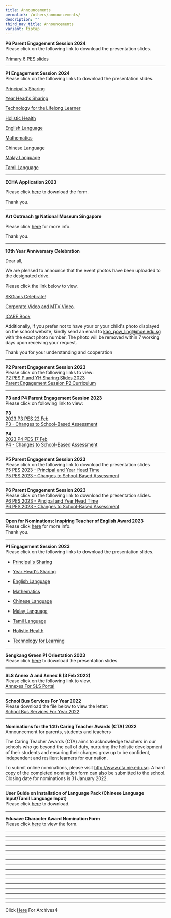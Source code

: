 ```yaml
---
title: Announcements
permalink: /others/announcements/
description: ""
third_nav_title: Announcements
variant: tiptap
---
```

<p></p><p><strong>P6 Parent Engagement Session 2024<br></strong>Please click on the following link to download the presentation slides.</p><p><a href="/files/Primary_6_PES.pdf" rel="noopener noreferrer nofollow" target="_blank">Primary 6 PES slides</a></p><hr><p></p><p><strong>P1 Engagement Session 2024<br></strong>Please click on the following links to download the presentation slides.</p><p><a href="/files/Principal_Sharing.pdf" rel="noopener noreferrer nofollow" target="_blank">Principal's Sharing</a></p><p><a href="/files/Year_Head_Sharing.pdf" rel="noopener noreferrer nofollow" target="_blank">Year Head's Sharing</a></p><p><a href="/files/Technology_for_Learning.pdf" rel="noopener noreferrer nofollow" target="_blank">Technology for the Lifelong Learner</a></p><p><a href="/files/Holistic_Health.pdf" rel="noopener noreferrer nofollow" target="_blank">Holistic Health</a></p><p><a href="/files/English_Language.pdf" rel="noopener noreferrer nofollow" target="_blank">English Language</a></p><p><a href="/files/Mathematics_2024.pdf" rel="noopener noreferrer nofollow" target="_blank">Mathematics</a></p><p><a href="/files/Chinese_Language.pdf" rel="noopener noreferrer nofollow" target="_blank">Chinese Language</a></p><p><a href="/files/Malay_Language.pdf" rel="noopener noreferrer nofollow" target="_blank">Malay Language</a></p><p><a href="/files/Tamil_Language.pdf" rel="noopener noreferrer nofollow" target="_blank">Tamil Language</a></p><hr><p><strong>ECHA Application 2023</strong></p><p>Please click <a href="https://docs.google.com/document/d/1hz1IhJCLECUDAyEUmUG0NGEq29Wy1eOl/edit?usp=drive_link&amp;ouid=109524831007664083125&amp;rtpof=true&amp;sd=true" rel="noopener" target="_blank">here</a> to download the form.</p><p>Thank you.</p><hr><p><strong>Art Outreach @ National Museum Singapore</strong></p><p>Please click <a href="https://drive.google.com/file/d/1wXeEPxAgJBx3knqtrYqNILt26RMJ0xrD/view?usp=drive_link" rel="noopener" target="_blank">here</a> for more info.</p><p>Thank you.</p><hr><p><strong>10th Year Anniversary Celebration</strong></p><p>Dear all,</p><p>We are pleased to announce that the event photos have been uploaded to the designated drive.&nbsp;</p><p>Please click the link below to view.<br><br><a href="https://drive.google.com/drive/folders/1s2eae6oBfmkk-Y4OBZM-vFcOTuWjbXOH?usp=sharing" rel="noopener" target="_blank">SKGians Celebrate!</a></p><p><a href="/others/announcements/10thyearanniversarycelebration/" rel="noopener noreferrer nofollow" target="_blank">Corporate Video and MTV Video&nbsp;</a></p><p><a href="https://drive.google.com/drive/folders/1--zrSWJ7DkQG_FIZfQXhHaGRM0Sp7tLz" rel="noopener" target="_blank">ICARE Book</a></p><p>Additionally, if you prefer not to have your or your child's photo displayed on the school website, kindly send an email to <a href="mailto:kao_pow_ling@moe.edu.sg" rel="noopener noreferrer nofollow" target="">kao_pow_ling@moe.edu.sg</a> with the exact photo number. The photo will be removed within 7 working days upon receiving your request.</p><p>Thank you for your understanding and cooperation</p><hr><p><strong>P2 Parent Engagement Session 2023<br></strong>Please click on the following links to view:<br><a href="/files/P2%20PES%20P%20and%20YH%20Sharing%20Slides%202023%20for%20Uploading.pdf" rel="noopener" target="_blank">P2 PES P and YH Sharing Slides 2023</a><br><a href="/files/Parent%20Engagement%20Session_P2%20Curriculum_for%20uploading.pdf" rel="noopener" target="_blank">Parent Engagement Session P2 Curriculum</a></p><hr><p><strong>P3 and P4 Parent Engagement Session 2023<br></strong>Please click on following link to view:</p><p><strong>P3<br></strong><a href="/files/2023%20P3%20PES%2022%20Feb%20_P%20and%20YH%20talk.pdf" rel="noopener" target="_blank">2023 P3 PES 22 Feb</a><br><a href="/files/Changes%20to%20School-Based%20Assessment_P3%20PES%202023.pdf" rel="noopener" target="_blank">P3 - Changes to School-Based Assessment</a></p><p><strong>P4<br></strong><a href="/files/2023%20P4%20PES_17%20Feb.pdf" rel="noopener" target="_blank">2023 P4 PES 17 Feb</a><br><a href="/files/Changes%20to%20School-Based%20Assessment_P4%20PES%202023.pdf" rel="noopener" target="_blank">P4 - Changes to School-Based Assessment</a></p><hr><p><strong>P5 Parent Engagement Session 2023<br></strong>Please click on the following link to download the presentation slides<br><a href="/files/1%20P5%20PES%202023%20-%20Principal%20and%20YH%20Time%20For%20website.pdf" rel="noopener noreferrer nofollow" target="_blank">P5 PES 2023 - Principal and Year Head Time</a><br><a href="/files/2%20P5%20PES%202023%20-%20Changes%20to%20School-Based%20Assessment.pdf" rel="noopener noreferrer nofollow" target="_blank">P5 PES 2023 - Changes to School-Based Assessment</a></p><hr><p><strong>P6 Parent Engagement Session 2023<br></strong>Please click on the following link to download the presentation slides.<br><a href="/files/1%20P6%20PES%202023%20-%20Principal%20and%20YH%20Time%20for%20uploading.pdf" rel="noopener" target="_blank">P6 PES 2023 - Pincipal and Year Head Time</a><br><a href="/files/2%20P6%20PES%202023%20-%20Changes%20to%20School-Based%20Assessment%20for%20uploading.pdf" rel="noopener" target="_blank">P6 PES 2023 - Changes to School-Based Assessment</a></p><hr><p><strong>Open for Nominations: Inspiring Teacher of English Award 2023<br></strong>Please click&nbsp;<a href="/others/announcements/open-for-nominations-inspiring-teacher-of-english-award-2023" rel="noopener noreferrer nofollow" target="_blank">here</a> for more info.<br>Thank you.</p><hr><p><strong>P1 Engagement Session 2023<br></strong>Please click on the following links to download the presentation slides.</p><ul data-tight="true" class="tight"><li><p><a href="/files/Principals%20Sharing.pdf" rel="noopener noreferrer nofollow" target="_blank">Principal's Sharing</a></p></li><li><p><a href="/files/Year%20Head%20Sharing.pdf" rel="noopener noreferrer nofollow" target="_blank">Year Head's Sharing</a></p></li><li><p><a href="/files/English%20Language.pdf" rel="noopener noreferrer nofollow" target="_blank">English Language</a></p></li><li><p><a href="/files/Mathematics.pdf" rel="noopener noreferrer nofollow" target="_blank">Mathematics</a></p></li><li><p><a href="/files/Chinese%20Language.pdf" rel="noopener noreferrer nofollow" target="_blank">Chinese Language</a></p></li><li><p><a href="/files/Malay%20Language.pdf" rel="noopener noreferrer nofollow" target="_blank">Malay Language</a></p></li><li><p><a href="/files/Tamil%20Language.pdf" rel="noopener noreferrer nofollow" target="_blank">Tamil Language</a></p></li><li><p><a href="/files/Holistic%20Health.pdf" rel="noopener noreferrer nofollow" target="_blank">Holistic Health</a></p></li><li><p><a href="/files/Technology%20for%20Learning.pdf" rel="noopener noreferrer nofollow" target="_blank">Technology for Learning</a></p></li></ul><hr><p><strong>Sengkang Green P1 Orientation 2023</strong><br>Please click&nbsp;<a href="/files/SengKang%20Green%20P1%20Orientation%202023%20Updated.pdf" rel="noopener" target="_blank">here</a>&nbsp;to download the presentation slides.</p><hr><p><strong>SLS Annex A and Annex B (3 Feb 2022)<br></strong>Please click on the following link to view.<br><a href="/files/Annexes%20For%20SLS.pdf" rel="noopener" target="_blank">Annexes For SLS Portal</a></p><hr><p><strong>School Bus Services For Year 2022<br></strong>Please download the file below to view the letter:<br><a href="/files/School%20Bus%20Services%20for%20Year%202022.pdf" rel="noopener" target="_blank">School Bus Services For Year 2022</a></p><hr><p><strong>Nominations for the 14th Caring Teacher Awards (CTA) 2022<br></strong>Announcement for parents, students and teachers</p><p>The Caring Teacher Awards (CTA) aims to acknowledge teachers in our schools who go beyond the call of duty, nurturing the holistic development of their students and ensuring their charges grow up to be confident, independent and resilient learners for our nation.</p><p>To submit online nominations, please visit&nbsp;<a href="http://www.cta.nie.edu.sg/" rel="noopener noreferrer nofollow" target="_blank">http://www.cta.nie.edu.sg</a>. A hard copy of the completed nomination form can also be submitted to the school. Closing date for nominations is 31 January 2022.</p><hr><p><strong>User Guide on Installation of Language Pack (Chinese Language Input/Tamil Language Input)<br></strong>Please click&nbsp;<a href="/files/User%20Guide%20to%20install%20language%20in%20Win%2010.pdf" rel="noopener" target="_blank">here</a>&nbsp;to download.</p><hr><p><strong>Edusave Character Award Nomination Form<br></strong>Please click&nbsp;<a href="/files/ECHA%20NOMINATION%20FORM%202020.pdf" rel="noopener" target="_blank">here</a>&nbsp;to view the form.<strong><br></strong></p><hr><hr><hr><hr><hr><hr><hr><hr><hr><hr><hr><hr><hr><hr><hr><hr><p>Click&nbsp;<a href="/others/announcements-archives" rel="noopener noreferrer nofollow" target="">Here</a>&nbsp;For Archives4</p>